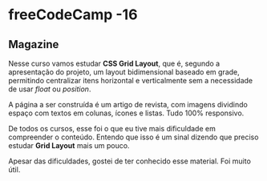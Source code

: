 # freeCodeCamp -16

## Magazine

Nesse curso vamos estudar **CSS Grid Layout**, que é, segundo a apresentação do projeto, um layout bidimensional baseado em grade, permitindo centralizar itens horizontal e verticalmente sem a necessidade de usar *float* ou *position*.

A página a ser construída é um artigo de revista, com imagens dividindo espaço com textos em colunas, ícones e listas. Tudo 100% responsivo.

De todos os cursos, esse foi o que eu tive mais dificuldade em compreender o conteúdo. Entendo que isso é um sinal dizendo que preciso estudar **Grid Layout** mais um pouco. 

Apesar das dificuldades, gostei de ter conhecido esse material. Foi muito útil.